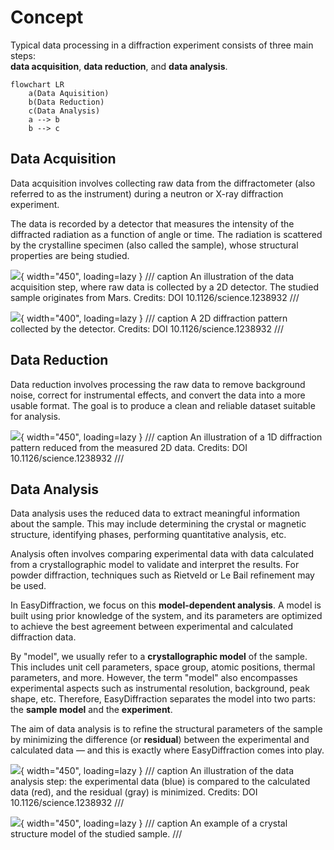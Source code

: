 # Concept

Typical data processing in a diffraction experiment consists of three main
steps:  
**data acquisition**, **data reduction**, and **data analysis**.

```mermaid
flowchart LR
    a(Data Aquisition)
    b(Data Reduction)
    c(Data Analysis)
    a --> b
    b --> c
```

## Data Acquisition

Data acquisition involves collecting raw data from the diffractometer (also
referred to as the instrument) during a neutron or X-ray diffraction experiment.

The data is recorded by a detector that measures the intensity of the diffracted
radiation as a function of angle or time. The radiation is scattered by the
crystalline specimen (also called the sample), whose structural properties are
being studied.

<!-- prettier-ignore-start -->
![](../assets/images/user-guide/data-acquisition_instrument.png){ width="450", loading=lazy }
/// caption
An illustration of the data acquisition step, where raw data is collected
by a 2D detector. The studied sample originates from Mars. 
Credits: DOI 10.1126/science.1238932
///
<!-- prettier-ignore-end -->

<!-- prettier-ignore-start -->
![](../assets/images/user-guide/data-acquisition_2d-raw-data.jpg){ width="400", loading=lazy }
/// caption
A 2D diffraction pattern collected by the detector. 
Credits: DOI 10.1126/science.1238932
///
<!-- prettier-ignore-end -->

## Data Reduction

Data reduction involves processing the raw data to remove background noise,
correct for instrumental effects, and convert the data into a more usable
format. The goal is to produce a clean and reliable dataset suitable for
analysis.

<!-- prettier-ignore-start -->
![](../assets/images/user-guide/data-reduction_1d-pattern.png){ width="450", loading=lazy }
/// caption
An illustration of a 1D diffraction pattern reduced from the measured 2D data. 
Credits: DOI 10.1126/science.1238932
///
<!-- prettier-ignore-end -->

## Data Analysis

Data analysis uses the reduced data to extract meaningful information about the
sample. This may include determining the crystal or magnetic structure,
identifying phases, performing quantitative analysis, etc.

Analysis often involves comparing experimental data with data calculated from a
crystallographic model to validate and interpret the results. For powder
diffraction, techniques such as Rietveld or Le Bail refinement may be used.

In EasyDiffraction, we focus on this **model-dependent analysis**. A model is
built using prior knowledge of the system, and its parameters are optimized to
achieve the best agreement between experimental and calculated diffraction data.

By "model", we usually refer to a **crystallographic model** of the sample. This
includes unit cell parameters, space group, atomic positions, thermal
parameters, and more. However, the term "model" also encompasses experimental
aspects such as instrumental resolution, background, peak shape, etc. Therefore,
EasyDiffraction separates the model into two parts: the **sample model** and the
**experiment**.

The aim of data analysis is to refine the structural parameters of the sample by
minimizing the difference (or **residual**) between the experimental and
calculated data — and this is exactly where EasyDiffraction comes into play.

<!-- prettier-ignore-start -->
![](../assets/images/user-guide/data-analysis_refinement.png){ width="450", loading=lazy }
/// caption
An illustration of the data analysis step: the experimental data (blue)
is compared to the calculated data (red), and the residual (gray) is minimized. 
Credits: DOI 10.1126/science.1238932
///
<!-- prettier-ignore-end -->

<!-- prettier-ignore-start -->
![](../assets/images/user-guide/data-analysis_model.png){ width="450", loading=lazy }
/// caption
An example of a crystal structure model of the studied sample.
///
<!-- prettier-ignore-end -->
